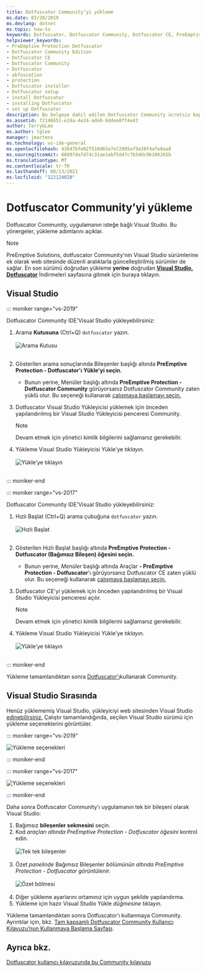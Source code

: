 ```yaml
---
title: Dotfuscator Community’yi yükleme
ms.date: 03/28/2019
ms.devlang: dotnet
ms.topic: how-to
keywords: Dotfuscator, Dotfuscator Community, Dotfuscator CE, PreEmptive, PreEmptive Solutions, PreEmptive Protection, protection, community edition, obfuscation, .NET, free, Visual Studio 2017, Visual Studio 2019, Visual Studio, install
helpviewer_keywords:
- PreEmptive Protection Dotfuscator
- Dotfuscator Community Edition
- Dotfuscator CE
- Dotfuscator Community
- Dotfuscator
- obfuscation
- protection
- Dotfuscator installer
- Dotfuscator setup
- install Dotfuscator
- installing Dotfuscator
- set up Dotfuscator
description: Bu belgeye dahil edilen Dotfuscator Community ücretsiz kopyasını Visual Studio.
ms.assetid: f2146651-e24a-4e24-ade8-8ddee8ff4e43
author: TerryGLee
ms.author: tglee
manager: jmartens
ms.technology: vs-ide-general
ms.openlocfilehash: 43047bfe02f510d65e7e72995af9a38f4afe8aa8
ms.sourcegitcommit: 68897da7d74c31ae1ebf5d47c7b5ddc9b108265b
ms.translationtype: MT
ms.contentlocale: tr-TR
ms.lasthandoff: 08/13/2021
ms.locfileid: "122124028"
---
```

# <a name="install-dotfuscator-community"></a>Dotfuscator Community’yi yükleme

Dotfuscator Community, uygulamanın isteğe bağlı Visual Studio.
Bu yönergeler, yükleme adımlarını açıklar.

> [!NOTE]
> PreEmptive Solutions, dotfuscator Community'nin Visual Studio sürümlerine ek olarak web sitesinde düzenli aralıklarla güncelleştirilmiş sürümler de sağlar.
> En son sürümü doğrudan yükleme **yerine** doğrudan **[Visual Studio, Dotfuscator][download]** İndirmeleri sayfasına gitmek için buraya tıklayın.

## <a name="within-visual-studio"></a>Visual Studio

::: moniker range="vs-2019"

Dotfuscator Community IDE'Visual Studio yükleyebilirsiniz:

1. Arama **Kutusuna** (Ctrl+Q) `dotfuscator` yazın. <br/> <br/> ![Arama Kutusu](media/install_in_vs19_12.png) <br/> <br/>

2. Gösterilen arama sonuçlarında Bileşenler  başlığı altında **PreEmptive Protection - Dotfuscator'ı Yükle'yi seçin.**
   * Bunun yerine, Menüler  başlığı altında **PreEmptive Protection - Dotfuscator Community** görüyorsanız Dotfuscator Community zaten yüklü olur. Bu seçeneği kullanarak [çalışmaya başlamayı seçin.][get-started]

3. Dotfuscator Visual Studio Yükleyicisi yüklemek için önceden yapılandırılmış bir Visual Studio Yükleyicisi penceresi Community.
   > [!NOTE]
   > Devam etmek için yönetici kimlik bilgilerini sağlamanız gerekebilir.

4. Yükleme Visual Studio Yükleyicisi Yükle'ye *tıklayın.* <br/> <br/> ![Yükle'ye tıklayın](media/install_in_vs19_34.png) <br/> <br/>

::: moniker-end

::: moniker range="vs-2017"

Dotfuscator Community IDE'Visual Studio yükleyebilirsiniz:

1. Hızlı Başlat  (Ctrl+Q) arama çubuğuna `dotfuscator` yazın. <br/> <br/> ![Hızlı Başlat](media/install_from_vs_12.png) <br/> <br/>

2. Gösterilen Hızlı Başlat başlığı altında **PreEmptive Protection - Dotfuscator (Bağımsız Bileşen) öğesini seçin.** 
   * Bunun yerine, *Menüler* başlığı altında Araçlar **- PreEmptive Protection - Dotfuscator**'ı görüyorsanız Dotfuscator CE zaten yüklü olur. Bu seçeneği kullanarak [çalışmaya başlamayı seçin.][get-started]

3. Dotfuscator CE'yi yüklemek için önceden yapılandırılmış bir Visual Studio Yükleyicisi penceresi açılır.
   > [!NOTE]
   > Devam etmek için yönetici kimlik bilgilerini sağlamanız gerekebilir.

4. Yükleme Visual Studio Yükleyicisi Yükle'ye *tıklayın.* <br/> <br/> ![Yükle'ye tıklayın](media/install_from_vs_345.png) <br/> <br/>

::: moniker-end

Yükleme tamamlandıktan sonra [Dotfuscator'ı][get-started]kullanarak Community.

## <a name="during-visual-studio-installation"></a>Visual Studio Sırasında

Henüz yüklememiş Visual Studio, yükleyiciyi web sitesinden Visual Studio [edinebilirsiniz.][vs-install]
Çalıştır tamamlandığında, seçilen Visual Studio sürümü için yükleme seçeneklerini görüntüler.

::: moniker range="vs-2019"

![Yükleme seçenekleri](media/install_ui.png)

::: moniker-end

::: moniker range="vs-2017"

![Yükleme seçenekleri](media/install_ui_17.png)

::: moniker-end

Daha sonra Dotfuscator Community'ı uygulamanın tek bir bileşeni olarak Visual Studio:

1. Bağımsız **bileşenler sekmesini** seçin.
2. Kod *araçları altında* *PreEmptive Protection - Dotfuscator öğesini* kontrol edin.<br/> <br/> ![Tek tek bileşenler](media/install_individually_12.png) <br/> <br/>
3. Özet *panelinde* Bağımsız Bileşenler *bölümünün altında PreEmptive Protection - Dotfuscator* *görüntülenir.* <br/> <br/> ![Özet bölmesi](media/install_individually_3.png) <br/> <br/>
4. Diğer yükleme ayarlarını ortamınız için uygun şekilde yapılandırma.
5. Yükleme için hazır Visual Studio Yükle *düğmesine* tıklayın.

Yükleme tamamlandıktan sonra Dotfuscator'ı kullanmaya Community. Ayrıntılar için, bkz. [Tam kapsamlı Dotfuscator Community Kullanıcı Kılavuzu’nun Kullanmaya Başlama Sayfası][get-started].

## <a name="see-also"></a>Ayrıca bkz.

[Dotfuscator kullanıcı kılavuzunda bu Community kılavuzu](https://www.preemptive.com/dotfuscator/ce/docs/help/)

<!-- Copyright © 2019 PreEmptive Solutions, LLC -->

[vs-install]:  https://visualstudio.microsoft.com/downloads/
[get-started]:  https://www.preemptive.com/dotfuscator/ce/docs/help/gui_getstarted.html

[download]:  https://www.preemptive.com/products/dotfuscator/downloads

[full]:  https://www.preemptive.com/dotfuscator/ce/docs/help/intro_install.html
